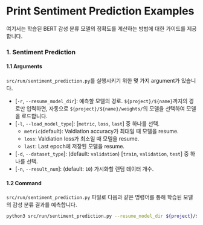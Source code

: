 # Print Sentiment Prediction Examples
여기서는 학습된 BERT 감성 분류 모델의 정확도를 계산하는 방법에 대한 가이드를 제공합니다.

### 1. Sentiment Prediction
#### 1.1 Arguments
`src/run/sentiment_prediction.py`를 실행시키기 위한 몇 가지 argument가 있습니다.
* [`-r`, `--resume_model_dir`]: 예측할 모델의 경로. `${project}/${name}`까지의 경로만 입력하면, 자동으로 `${project}/${name}/weights/`의 모델을 선택하여 모델을 로드합니다.
* [`-l`, `--load_model_type`]: [`metric`, `loss`, `last`] 중 하나를 선택.
    * `metric`(default): Valdiation accuracy가 최대일 때 모델을 resume.
    * `loss`: Valdiation loss가 최소일 때 모델을 resume.
    * `last`: Last epoch에 저장된 모델을 resume.
* [`-d`, `--dataset_type`]: (default: `validation`) [`train`, `validation`, `test`] 중 하나를 선택.
* [`-n`, `--result_num`]: (default: `10`) 가시화할 랜덤 데이터 개수.


#### 1.2 Command
`src/run/sentiment_prediction.py` 파일로 다음과 같은 명령어를 통해 학습된 모델의 감성 분류 결과를 예측합니다.
```bash
python3 src/run/sentiment_prediction.py --resume_model_dir ${project}/${name}
```